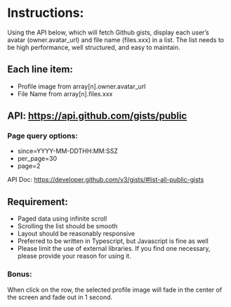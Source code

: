 # Instructions:

Using the API below, which will fetch Github gists, display each user’s avatar (owner.avatar_url) and file name (files.xxx) in a list.
The list needs to be high performance, well structured, and easy to maintain.

## Each line item:
- Profile image from array[n].owner.avatar_url
- File Name from array[n].files.xxx

## API: https://api.github.com/gists/public

### Page query options:
- since=YYYY-MM-DDTHH:MM:SSZ
- per_page=30
- page=2

API Doc: https://developer.github.com/v3/gists/#list-all-public-gists

## Requirement:
- Paged data using infinite scroll
- Scrolling the list should be smooth
- Layout should be reasonably responsive
- Preferred to be written in Typescript, but Javascript is fine as well
- Please limit the use of external libraries. If you find one necessary, please provide your reason for using it.

### Bonus:
When click on the row, the selected profile image will fade in the center of the screen and fade out in 1 second.